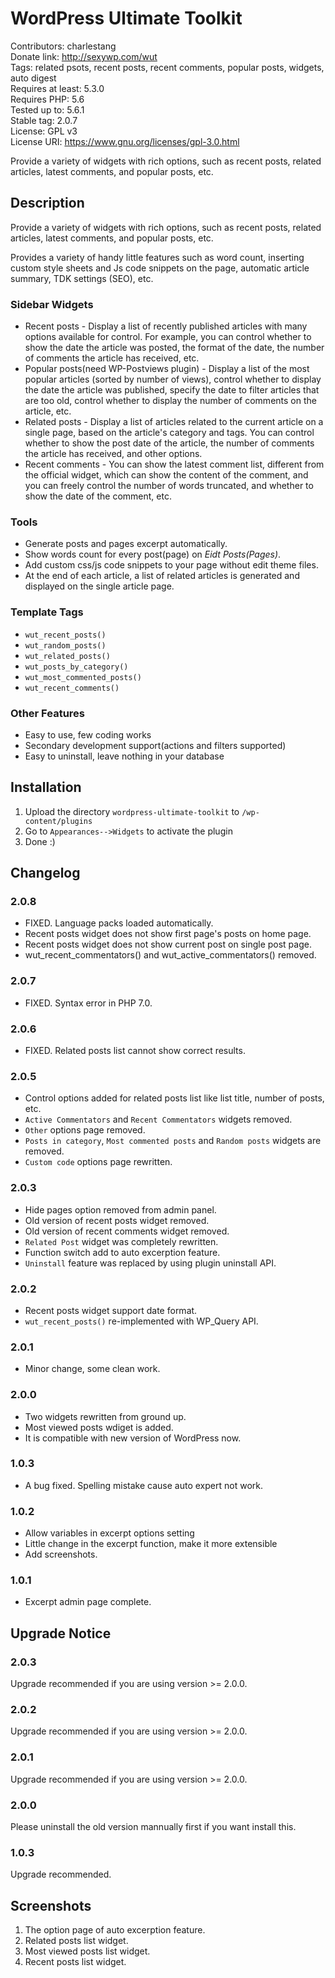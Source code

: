 # WordPress Ultimate Toolkit
Contributors: charlestang  
Donate link: http://sexywp.com/wut  
Tags: related psots, recent posts, recent comments, popular posts, widgets, auto digest  
Requires at least: 5.3.0  
Requires PHP: 5.6  
Tested up to: 5.6.1  
Stable tag: 2.0.7  
License: GPL v3  
License URI: https://www.gnu.org/licenses/gpl-3.0.html

Provide a variety of widgets with rich options, such as recent posts, related articles, latest comments, and popular posts, etc.

## Description
Provide a variety of widgets with rich options, such as recent posts, related articles, latest comments, and popular posts, etc.

Provides a variety of handy little features such as word count, inserting custom style sheets and Js code snippets on the page, automatic article summary, TDK settings (SEO), etc.

### Sidebar Widgets
 * Recent posts - Display a list of recently published articles with many options available for control. For example, you can control whether to show the date the article was posted, the format of the date, the number of comments the article has received, etc.
 * Popular posts(need WP-Postviews plugin) -  Display a list of the most popular articles (sorted by number of views), control whether to display the date the article was published, specify the date to filter articles that are too old, control whether to display the number of comments on the article, etc.
 * Related posts - Display a list of articles related to the current article on a single page, based on the article's category and tags. You can control whether to show the post date of the article, the number of comments the article has received, and other options.
 * Recent comments - You can show the latest comment list, different from the official widget, which can show the content of the comment, and you can freely control the number of words truncated, and whether to show the date of the comment, etc.

### Tools
 * Generate posts and pages excerpt automatically.
 * Show words count for every post(page) on *Eidt Posts(Pages)*.
 * Add custom css/js code snippets to your page without edit theme files.
 * At the end of each article, a list of related articles is generated and displayed on the single article page.

### Template Tags
 * `wut_recent_posts()`
 * `wut_random_posts()`
 * `wut_related_posts()`
 * `wut_posts_by_category()`
 * `wut_most_commented_posts()`
 * `wut_recent_comments()`

### Other Features
 * Easy to use, few coding works
 * Secondary development support(actions and filters supported)
 * Easy to uninstall, leave nothing in your database

## Installation
 1. Upload the directory `wordpress-ultimate-toolkit` to `/wp-content/plugins`
 1. Go to `Appearances-->Widgets` to activate the plugin
 1. Done :)

## Changelog

### 2.0.8
 * FIXED. Language packs loaded automatically.
 * Recent posts widget does not show first page's posts on home page.
 * Recent posts widget does not show current post on single post page.
 * wut_recent_commentators() and wut_active_commentators() removed.

### 2.0.7
 * FIXED. Syntax error in PHP 7.0.

### 2.0.6
 * FIXED. Related posts list cannot show correct results.

### 2.0.5
 * Control options added for related posts list like list title, number of posts, etc.
 * `Active Commentators` and `Recent Commentators` widgets removed.
 * `Other` options page removed.
 * `Posts in category`, `Most commented posts` and `Random posts` widgets are removed.
 * `Custom code` options page rewritten.

### 2.0.3
 * Hide pages option removed from admin panel.
 * Old version of recent posts widget removed.
 * Old version of recent comments widget removed.
 * `Related Post` widget was completely rewritten.
 * Function switch add to auto excerption feature.
 * `Uninstall` feature was replaced by using plugin uninstall API.

### 2.0.2
 * Recent posts widget support date format.
 * `wut_recent_posts()` re-implemented with WP_Query API.

### 2.0.1
 * Minor change, some clean work.

### 2.0.0
 * Two widgets rewritten from ground up.
 * Most viewed posts wdiget is added.
 * It is compatible with new version of WordPress now.

### 1.0.3
 * A bug fixed. Spelling mistake cause auto expert not work.

### 1.0.2
 * Allow variables in excerpt options setting
 * Little change in the excerpt function, make it more extensible
 * Add screenshots.

### 1.0.1
 * Excerpt admin page complete.

## Upgrade Notice
### 2.0.3
 Upgrade recommended if you are using version >= 2.0.0.

### 2.0.2
 Upgrade recommended if you are using version >= 2.0.0.

### 2.0.1
 Upgrade recommended if you are using version >= 2.0.0.

### 2.0.0
 Please uninstall the old version mannually first if you want install this.

### 1.0.3
Upgrade recommended.

## Screenshots
1. The option page of auto excerption feature.
2. Related posts list widget.
3. Most viewed posts list widget.
4. Recent posts list widget.
